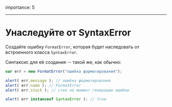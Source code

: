importance: 5

---

# Унаследуйте от SyntaxError

Создайте ошибку `FormatError`, которая будет наследовать от встроенного класса `SyntaxError`.

Синтаксис для её создания -- такой же, как обычно:

```js
var err = new FormatError("ошибка форматирования");

alert( err.message ); // ошибка форматирования
alert( err.name ); // FormatError
alert( err.stack ); // стек на момент генерации ошибки

alert( err instanceof SyntaxError ); // true
```

